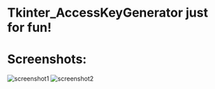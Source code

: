 ﻿# Tkinter_AccessKeyGenerator just for fun!
 
# Screenshots:
![screenshot1](https://github.com/user-attachments/assets/c295eac9-77fa-496d-b9bb-6cf699d4e2fb)
![screenshot2](https://github.com/user-attachments/assets/cec102f0-cc05-47a6-9a8c-a894e399723b)

